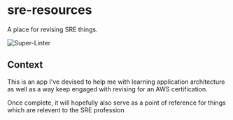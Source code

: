 # sre-resources
A place for revising SRE things.

![Super-Linter](https://github.com/techotron/sre-resources/workflows/Super-Linter/badge.svg)

## Context
This is an app I've devised to help me with learning application architecture as well as a way keep engaged with revising for an AWS certification. 

Once complete, it will hopefully also serve as a point of reference for things which are relevent to the SRE profession
